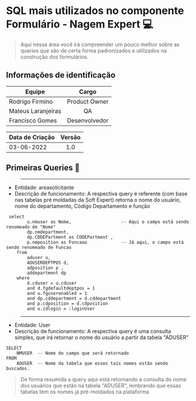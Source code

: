 # SQL mais utilizados no componente Formulário - Nagem Expert 💻

> <p> Aqui nessa área você irá compreender um pouco melhor sobre as queries que são de certa forma padronizados e utilizados na construção dos formulários. </p>

## Informações de identificação 
| Equipe   |      Cargo      |
|----------|:-------------:|
| Rodrigo Firmino |  Product Owner |
| Mateus Laranjeiras |    QA   |
| Francisco Gomes | Desenvolvedor |

|Data de Criação| Versão |
|----------|:-------------:|
|03-06-2022|1.0|

## Primeiras Queries 🎲

> ------------------------------------------------------------------------------------------


- Entidade: areasolicitante
- Descrição de funcionamento: A respectiva query é referente (com base nas tabelas pré moldadas da Soft Expert) retorna o nome do usuário, nome do departamento, Código Departamento e função

```
 select
        u.nmuser as Nome,                   -- Aqui o campo está sendo renomeado de "Nome"
        dp.nmdepartment,
        dp.CDDEPartment as CDDEPartment ,
        p.nmposition as Funcaao             -- Já aqui, o campo está sendo renomeado de Funcao
    from
        aduser u,
        ADUSERDEPTPOS d,
        adposition p ,
        addepartment dp 
    where
        d.cduser = u.cduser 
        and d.fgdefaultdeptpos = 1 
        and u.fguserenabled = 1 
        and dp.cddepartment = d.cddepartment 
        and p.cdposition = d.cdposition 
        and u.idlogin = :loginUser
```
> ------------------------------------------------------------------------------------------

- Entidade: User
- Descrição de funcionamento: A respectiva query é uma consulta simples, que irá retornar o nome do usuário a partir da tabela "ADUSER"

```
SELECT
    NMUSER  -- Nome do campo que será retornado
FROM
    ADUSER  -- Nome da tabela que esses tais nomes estão sendo buscados.
```
> De forma resumida a query aqui está retornando a consulta do nome dos usuários que estão na tabela "ADUSER", lembrando que essas tabelas tem os nomes já pré-moldados na plataforma
